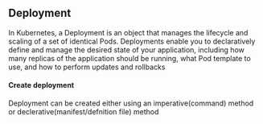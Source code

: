 ## Deployment
In Kubernetes, a Deployment is an object that manages the lifecycle and scaling of a set of identical Pods. Deployments enable you to declaratively define and manage the desired state of your application, including how many replicas of the application should be running, what Pod template to use, and how to perform updates and rollbacks

#### Create deployment
Deployment can be created either using an imperative(command) method or declerative(manifest/defnition file) method
